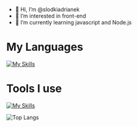 - 👋 Hi, I’m @slodkiadrianek
- 👀 I’m interested in front-end
- 🌱 I’m currently learning javascript and Node.js
# My Languages
  
[![My Skills](https://skillicons.dev/icons?i=js,html,css,nodejs,express,mongodb)](https://skillicons.dev)

# Tools I use

[![My Skills](https://skillicons.dev/icons?i=vscode,npm,windows,postman	)](https://skillicons.dev)

![Top Langs](https://github-readme-stats.vercel.app/api/top-langs/?username=slodkiadrianek&hide_progress=false&&theme=dark)

<!---
slodkiadrianek/slodkiadrianek is a ✨ special ✨ repository because its `README.md` (this file) appears on your GitHub profile.
You can click the Preview link to take a look at your changes.
--->
